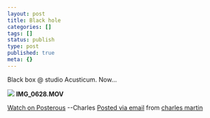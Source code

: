 ```yaml
---
layout: post
title: Black hole
categories: []
tags: []
status: publish
type: post
published: true
meta: {}
---
```




Black box @ studio Acusticum. Now...


[![](http://posterous.com/getfile/video.posterous.com/charlesmartin/bI4OyDnrfy1EwsNSS3Ht2KHgcqNUNuDCWk5wOsjQzfwwUb1SzMuC0RrJImvP/frame_0000.png)](http://blog.charlesmartin.com.au/black-hole) 
**IMG_0628.MOV**
 
[Watch on Posterous](http://blog.charlesmartin.com.au/black-hole) 
--Charles 
[Posted via email](http://posterous.com)  from 
[charles martin](http://blog.charlesmartin.com.au/black-hole)
